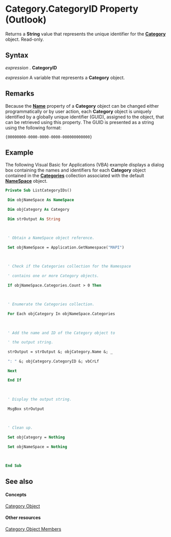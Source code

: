 
# Category.CategoryID Property (Outlook)

Returns a  **String** value that represents the unique identifier for the **[Category](143ef095-54b0-cbe2-e356-632029061ac2.md)** object. Read-only.


## Syntax

 _expression_ . **CategoryID**

 _expression_ A variable that represents a **Category** object.


## Remarks

Because the  **[Name](b9a711e9-f79d-f4f7-88bb-eaeb61d64089.md)** property of a **Category** object can be changed either programmatically or by user action, each **Category** object is uniquely identified by a globally unique identifier (GUID), assigned to the object, that can be retrieved using this property. The GUID is presented as a string using the following format:


```
{00000000-0000-0000-0000-000000000000}
```


## Example

The following Visual Basic for Applications (VBA) example displays a dialog box containing the names and identifiers for each  **Category** object contained in the **[Categories](3963afca-3a7e-38d7-1347-7e1467be3a10.md)** collection associated with the default **[NameSpace](f0dcaa19-07f5-5d42-a3bf-2e42b7885644.md)** object.


```vb
Private Sub ListCategoryIDs() 
 
 Dim objNameSpace As NameSpace 
 
 Dim objCategory As Category 
 
 Dim strOutput As String 
 
 
 
 ' Obtain a NameSpace object reference. 
 
 Set objNameSpace = Application.GetNamespace("MAPI") 
 
 
 
 ' Check if the Categories collection for the Namespace 
 
 ' contains one or more Category objects. 
 
 If objNameSpace.Categories.Count > 0 Then 
 
 
 
 ' Enumerate the Categories collection. 
 
 For Each objCategory In objNameSpace.Categories 
 
 
 
 ' Add the name and ID of the Category object to 
 
 ' the output string. 
 
 strOutput = strOutput &; objCategory.Name &; _ 
 
 ": " &; objCategory.CategoryID &; vbCrLf 
 
 Next 
 
 End If 
 
 
 
 ' Display the output string. 
 
 MsgBox strOutput 
 
 
 
 ' Clean up. 
 
 Set objCategory = Nothing 
 
 Set objNameSpace = Nothing 
 
 
 
End Sub
```


## See also


#### Concepts


[Category Object](143ef095-54b0-cbe2-e356-632029061ac2.md)
#### Other resources


[Category Object Members](c33f2d50-2402-e8fe-ceef-335a708c95e6.md)
